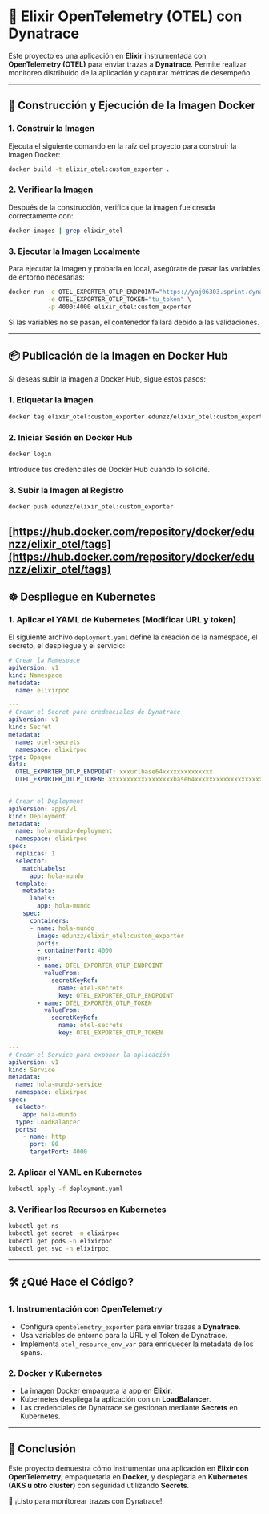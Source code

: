 # 📌 Elixir OpenTelemetry (OTEL) con Dynatrace

Este proyecto es una aplicación en **Elixir** instrumentada con **OpenTelemetry (OTEL)** para enviar trazas a **Dynatrace**. Permite realizar monitoreo distribuido de la aplicación y capturar métricas de desempeño.

---

## 🚀 Construcción y Ejecución de la Imagen Docker

### **1. Construir la Imagen**

Ejecuta el siguiente comando en la raíz del proyecto para construir la imagen Docker:

```sh
docker build -t elixir_otel:custom_exporter .
```

### **2. Verificar la Imagen**

Después de la construcción, verifica que la imagen fue creada correctamente con:

```sh
docker images | grep elixir_otel
```

### **3. Ejecutar la Imagen Localmente**

Para ejecutar la imagen y probarla en local, asegúrate de pasar las variables de entorno necesarias:

```sh
docker run -e OTEL_EXPORTER_OTLP_ENDPOINT="https://yaj06303.sprint.dynatracelabs.com/api/v2/otlp/v1/traces" \
           -e OTEL_EXPORTER_OTLP_TOKEN="tu_token" \
           -p 4000:4000 elixir_otel:custom_exporter
```

Si las variables no se pasan, el contenedor fallará debido a las validaciones.

---

## 📦 Publicación de la Imagen en Docker Hub

Si deseas subir la imagen a Docker Hub, sigue estos pasos:

### **1. Etiquetar la Imagen**

```sh
docker tag elixir_otel:custom_exporter edunzz/elixir_otel:custom_exporter
```

### **2. Iniciar Sesión en Docker Hub**

```sh
docker login
```

Introduce tus credenciales de Docker Hub cuando lo solicite.

### **3. Subir la Imagen al Registro**

```sh
docker push edunzz/elixir_otel:custom_exporter
```
[https://hub.docker.com/repository/docker/edunzz/elixir_otel/tags](https://hub.docker.com/repository/docker/edunzz/elixir_otel/tags)
---

## ☸️ Despliegue en Kubernetes

### **1. Aplicar el YAML de Kubernetes (Modificar URL y token)**

El siguiente archivo `deployment.yaml` define la creación de la namespace, el secreto, el despliegue y el servicio:

```yaml
# Crear la Namespace
apiVersion: v1
kind: Namespace
metadata:
  name: elixirpoc

---
# Crear el Secret para credenciales de Dynatrace
apiVersion: v1
kind: Secret
metadata:
  name: otel-secrets
  namespace: elixirpoc
type: Opaque
data:
  OTEL_EXPORTER_OTLP_ENDPOINT: xxxurlbase64xxxxxxxxxxxxxx
  OTEL_EXPORTER_OTLP_TOKEN: xxxxxxxxxxxxxxxxxxbase64xxxxxxxxxxxxxxxxxxxxxxxxxxxxxx

---
# Crear el Deployment
apiVersion: apps/v1
kind: Deployment
metadata:
  name: hola-mundo-deployment
  namespace: elixirpoc
spec:
  replicas: 1
  selector:
    matchLabels:
      app: hola-mundo
  template:
    metadata:
      labels:
        app: hola-mundo
    spec:
      containers:
      - name: hola-mundo
        image: edunzz/elixir_otel:custom_exporter
        ports:
        - containerPort: 4000
        env:
        - name: OTEL_EXPORTER_OTLP_ENDPOINT
          valueFrom:
            secretKeyRef:
              name: otel-secrets
              key: OTEL_EXPORTER_OTLP_ENDPOINT
        - name: OTEL_EXPORTER_OTLP_TOKEN
          valueFrom:
            secretKeyRef:
              name: otel-secrets
              key: OTEL_EXPORTER_OTLP_TOKEN

---
# Crear el Service para exponer la aplicación
apiVersion: v1
kind: Service
metadata:
  name: hola-mundo-service
  namespace: elixirpoc
spec:
  selector:
    app: hola-mundo
  type: LoadBalancer
  ports:
    - name: http
      port: 80
      targetPort: 4000
```

### **2. Aplicar el YAML en Kubernetes**

```sh
kubectl apply -f deployment.yaml
```

### **3. Verificar los Recursos en Kubernetes**

```sh
kubectl get ns
kubectl get secret -n elixirpoc
kubectl get pods -n elixirpoc
kubectl get svc -n elixirpoc
```

---

## 🛠️ ¿Qué Hace el Código?

### **1. Instrumentación con OpenTelemetry**
- Configura `opentelemetry_exporter` para enviar trazas a **Dynatrace**.
- Usa variables de entorno para la URL y el Token de Dynatrace.
- Implementa `otel_resource_env_var` para enriquecer la metadata de los spans.

### **2. Docker y Kubernetes**
- La imagen Docker empaqueta la app en **Elixir**.
- Kubernetes despliega la aplicación con un **LoadBalancer**.
- Las credenciales de Dynatrace se gestionan mediante **Secrets** en Kubernetes.

---

## 📌 Conclusión

Este proyecto demuestra cómo instrumentar una aplicación en **Elixir con OpenTelemetry**, empaquetarla en **Docker**, y desplegarla en **Kubernetes (AKS u otro cluster)** con seguridad utilizando **Secrets**.

🚀 ¡Listo para monitorear trazas con Dynatrace!

